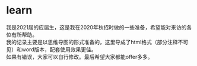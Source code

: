 # learn
我是2021届的应届生，这是我在2020年秋招时做的一些准备，希望能对来访的各位有所帮助。  
我的记录主要是以思维导图的形式准备的，这里导成了html格式（部分注释不可见）和word版本，配套使用效果更佳。  
如果有错误，大家可以自行修改。最后希望大家都能offer多多。

